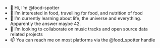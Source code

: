 - 👋 Hi, I’m @food-spotter
- 👀 I’m interested in food, travelling for food, and nutrition of food
- 🌱 I’m currently learning about life, the universe and everything. Apparently the answer maybe 42.
- 💞️ I’m looking to collaborate on music tracks and open source data related projects
- 📫 You can reach me on most platforms via the @food_spotter handle

<!---
food-spotter/food-spotter is a ✨ special ✨ repository because its `README.md` (this file) appears on your GitHub profile.
You can click the Preview link to take a look at your changes.
--->

